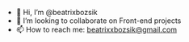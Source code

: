 - 👋 Hi, I’m @beatrixbozsik
- 👀 I’m looking to collaborate on Front-end projects
- 📫 How to reach me: beatrixxbozsik@gmail.com

<!---
beatrixbozsik/beatrixbozsik is a ✨ special ✨ repository because its `README.md` (this file) appears on your GitHub profile.
You can click the Preview link to take a look at your changes.
--->
